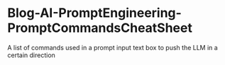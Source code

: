 # Blog-AI-PromptEngineering-PromptCommandsCheatSheet
A list of commands used in a prompt input text box to push the LLM in a certain direction
